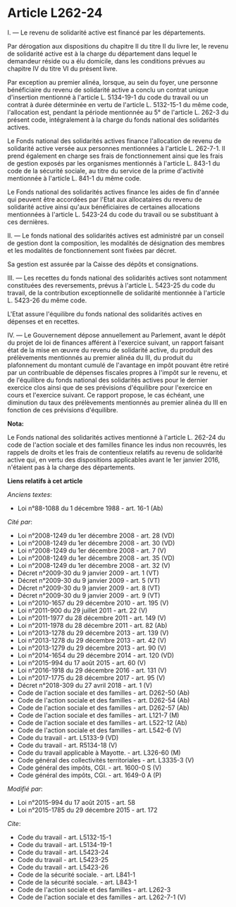# Article L262-24

I. ― Le revenu de solidarité active est financé par les départements. 

Par dérogation aux dispositions du chapitre II du titre II du livre Ier, le revenu de solidarité active est à la charge du
département dans lequel le demandeur réside ou a élu domicile, dans les conditions prévues au chapitre IV du titre VI du
présent livre. 

Par exception au premier alinéa, lorsque, au sein du foyer, une personne bénéficiaire du revenu de solidarité active a conclu
un contrat unique d'insertion mentionné à l'article L. 5134-19-1 du code du travail ou un contrat à durée déterminée en vertu
de l'article L. 5132-15-1 du même code, l'allocation est, pendant la période mentionnée au 5° de l'article L. 262-3 du
présent code, intégralement à la charge du fonds national des solidarités actives. 

Le Fonds national des solidarités actives finance l'allocation de revenu de solidarité active versée aux personnes
mentionnées à l'article L. 262-7-1. Il prend également en charge ses frais de fonctionnement ainsi que les frais de gestion
exposés par les organismes mentionnés à l'article L. 843-1 du code de la sécurité sociale, au titre du service de la prime
d'activité mentionnée à l'article L. 841-1 du même code. 

Le Fonds national des solidarités actives finance les aides de fin d'année qui peuvent être accordées par l'Etat aux
allocataires du revenu de solidarité active ainsi qu'aux bénéficiaires de certaines allocations mentionnées à l'article L.
5423-24 du code du travail ou se substituant à ces dernières. 

II. ― Le fonds national des solidarités actives est administré par un conseil de gestion dont la composition, les modalités
de désignation des membres et les modalités de fonctionnement sont fixées par décret. 

Sa gestion est assurée par la Caisse des dépôts et consignations. 

III. ― Les recettes du fonds national des solidarités actives sont notamment constituées des reversements, prévus à l'article
L. 5423-25 du code du travail, de la contribution exceptionnelle de solidarité mentionnée à l'article L. 5423-26 du même
code. 

L'Etat assure l'équilibre du fonds national des solidarités actives en dépenses et en recettes. 

IV. ― Le Gouvernement dépose annuellement au Parlement, avant le dépôt du projet de loi de finances afférent à l'exercice
suivant, un rapport faisant état de la mise en œuvre du revenu de solidarité active, du produit des prélèvements mentionnés
au premier alinéa du III, du produit du plafonnement du montant cumulé de l'avantage en impôt pouvant être retiré par un
contribuable de dépenses fiscales propres à l'impôt sur le revenu, et de l'équilibre du fonds national des solidarités
actives pour le dernier exercice clos ainsi que de ses prévisions d'équilibre pour l'exercice en cours et l'exercice suivant.
Ce rapport propose, le cas échéant, une diminution du taux des prélèvements mentionnés au premier alinéa du III en fonction
de ces prévisions d'équilibre.

**Nota:**

Le Fonds national des solidarités actives mentionné à l'article L. 262-24 du code de l'action sociale et des familles finance
les indus non recouvrés, les rappels de droits et les frais de contentieux relatifs au revenu de solidarité active qui, en
vertu des dispositions applicables avant le 1er janvier 2016, n'étaient pas à la charge des départements.

**Liens relatifs à cet article**

_Anciens textes_:

  - Loi n°88-1088 du 1 décembre 1988 - art. 16-1 (Ab)

_Cité par_:

  - Loi n°2008-1249 du 1er décembre 2008 - art. 28 (VD)
  - Loi n°2008-1249 du 1er décembre 2008 - art. 30 (VD)
  - Loi n°2008-1249 du 1er décembre 2008 - art. 7 (V)
  - Loi n°2008-1249 du 1er décembre 2008 - art. 35 (VD)
  - Loi n°2008-1249 du 1er décembre 2008 - art. 32 (V)
  - Décret n°2009-30 du 9 janvier 2009 - art. 1 (VT)
  - Décret n°2009-30 du 9 janvier 2009 - art. 5 (VT)
  - Décret n°2009-30 du 9 janvier 2009 - art. 8 (VT)
  - Décret n°2009-30 du 9 janvier 2009 - art. 9 (VT)
  - Loi n°2010-1657 du 29 décembre 2010 - art. 195 (V)
  - Loi n°2011-900 du 29 juillet 2011 - art. 22 (V)
  - Loi n°2011-1977 du 28 décembre 2011 - art. 149 (V)
  - Loi n°2011-1978 du 28 décembre 2011 - art. 82 (Ab)
  - Loi n°2013-1278 du 29 décembre 2013 - art. 139 (V)
  - Loi n°2013-1278 du 29 décembre 2013 - art. 42 (V)
  - Loi n°2013-1279 du 29 décembre 2013 - art. 90 (V)
  - Loi n°2014-1654 du 29 décembre 2014 - art. 120 (VD)
  - Loi n°2015-994 du 17 août 2015 - art. 60 (V)
  - Loi n°2016-1918 du 29 décembre 2016 - art. 131 (V)
  - Loi n°2017-1775 du 28 décembre 2017 - art. 95 (V)
  - Décret n°2018-309 du 27 avril 2018 - art. 1 (V)
  - Code de l'action sociale et des familles - art. D262-50 (Ab)
  - Code de l'action sociale et des familles - art. D262-54 (Ab)
  - Code de l'action sociale et des familles - art. D262-57 (Ab)
  - Code de l'action sociale et des familles - art. L121-7 (M)
  - Code de l'action sociale et des familles - art. L522-12 (Ab)
  - Code de l'action sociale et des familles - art. L542-6 (V)
  - Code du travail - art. L5133-9 (VD)
  - Code du travail - art. R5134-18 (V)
  - Code du travail applicable à Mayotte. - art. L326-60 (M)
  - Code général des collectivités territoriales - art. L3335-3 (V)
  - Code général des impôts, CGI. - art. 1600-0 S (V)
  - Code général des impôts, CGI. - art. 1649-0 A (P)

_Modifié par_:

  - Loi n°2015-994 du 17 août 2015 - art. 58
  - Loi n°2015-1785 du 29 décembre 2015 - art. 172

_Cite_:

  - Code du travail - art. L5132-15-1
  - Code du travail - art. L5134-19-1
  - Code du travail - art. L5423-24
  - Code du travail - art. L5423-25
  - Code du travail - art. L5423-26
  - Code de la sécurité sociale. - art. L841-1
  - Code de la sécurité sociale. - art. L843-1
  - Code de l'action sociale et des familles - art. L262-3
  - Code de l'action sociale et des familles - art. L262-7-1 (V)
